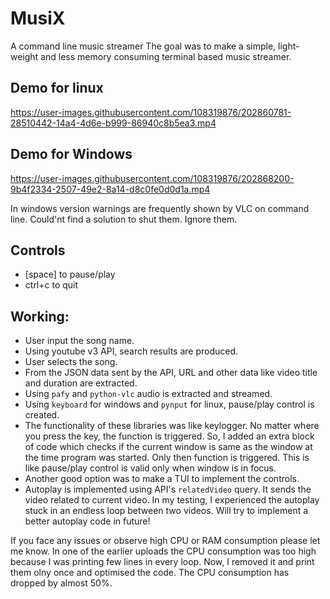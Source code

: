 # MusiX
A command line music streamer
The goal was to make a simple, light-weight and less memory consuming terminal based music streamer.


## Demo for linux
https://user-images.githubusercontent.com/108319876/202860781-28510442-14a4-4d6e-b999-86940c8b5ea3.mp4

## Demo for Windows
https://user-images.githubusercontent.com/108319876/202868200-9b4f2334-2507-49e2-8a14-d8c0fe0d0d1a.mp4

In windows version warnings are frequently shown by VLC on command line. Could'nt find a solution to shut them. Ignore them.

## Controls
- [space] to pause/play
- ctrl+c to quit

## Working:
- User input the song name.
- Using youtube v3 API, search results are produced.
- User selects the song.
- From the JSON data sent by the API, URL and other data like video title and duration are extracted.
- Using `pafy` and `python-vlc` audio is extracted and streamed.
- Using `keyboard` for windows and `pynput` for linux, pause/play control is created. 
- The functionality of these libraries was like keylogger. No matter where you press the key, the function is triggered. So, I added an extra block of code which checks if the current window is same as the window at the time program was started. Only then function is triggered. This is like pause/play control is valid only when window is in focus.
- Another good option was to make a TUI to implement the controls.
- Autoplay is implemented using API's `relatedVideo` query. It sends the video related to current video. In my testing, I experienced the autoplay stuck in an endless loop between two videos. Will try to implement a better autoplay code in future!

If you face any issues or observe high CPU or RAM consumption please let me know. In one of the earlier uploads the CPU consumption was too high because I was printing few lines in every loop. Now, I removed it and print them olny once and optimised the code. The CPU consumption has dropped by almost 50%.
